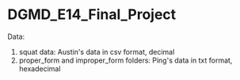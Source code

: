 # DGMD_E14_Final_Project

Data:
1. squat data: Austin's data in csv format, decimal
2. proper_form and improper_form folders: Ping's data in txt format, hexadecimal
